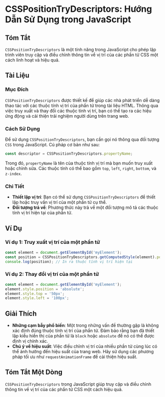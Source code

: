 <!--
Meta Description: # CSSPositionTryDescriptors: Hướng Dẫn Sử Dụng trong JavaScript ## Tóm Tắt `CSSPositionTryDescriptors` là một tính năng trong JavaScript cho phép lập ...
Meta Keywords: trí, của, phần, một, các
-->

# CSSPositionTryDescriptors: Hướng Dẫn Sử Dụng trong JavaScript

## Tóm Tắt
`CSSPositionTryDescriptors` là một tính năng trong JavaScript cho phép lập trình viên truy cập và điều chỉnh thông tin về vị trí của các phần tử CSS một cách linh hoạt và hiệu quả.

## Tài Liệu
### Mục Đích
`CSSPositionTryDescriptors` được thiết kế để giúp các nhà phát triển dễ dàng thao tác với các thuộc tính vị trí của phần tử trong tài liệu HTML. Thông qua việc truy xuất và thay đổi các thuộc tính vị trí, bạn có thể tạo ra các hiệu ứng động và cải thiện trải nghiệm người dùng trên trang web.

### Cách Sử Dụng
Để sử dụng `CSSPositionTryDescriptors`, bạn cần gọi nó thông qua đối tượng `CSS` trong JavaScript. Cú pháp cơ bản như sau:

```javascript
const descriptor = CSSPositionTryDescriptors.propertyName;
```

Trong đó, `propertyName` là tên của thuộc tính vị trí mà bạn muốn truy xuất hoặc chỉnh sửa. Các thuộc tính có thể bao gồm `top`, `left`, `right`, `bottom`, và `z-index`.

### Chi Tiết
- **Thiết lập vị trí**: Bạn có thể sử dụng `CSSPositionTryDescriptors` để thiết lập hoặc truy vấn vị trí của một phần tử cụ thể.
- **Đối tượng trả về**: Phương thức này trả về một đối tượng mô tả các thuộc tính vị trí hiện tại của phần tử.

## Ví Dụ
### Ví dụ 1: Truy xuất vị trí của một phần tử
```javascript
const element = document.getElementById('myElement');
const position = CSSPositionTryDescriptors.getComputedStyle(element).position;
console.log(position); // In ra thuộc tính vị trí hiện tại
```

### Ví dụ 2: Thay đổi vị trí của một phần tử
```javascript
const element = document.getElementById('myElement');
element.style.position = 'absolute';
element.style.top = '50px';
element.style.left = '100px';
```

## Giải Thích
- **Những cạm bẫy phổ biến**: Một trong những vấn đề thường gặp là không xác định đúng thuộc tính vị trí của phần tử. Đảm bảo rằng bạn đã thiết lập kiểu hiển thị của phần tử là `block` hoặc `absolute` để nó có thể được định vị chính xác.
- **Chú ý về hiệu suất**: Việc điều chỉnh vị trí của nhiều phần tử cùng lúc có thể ảnh hưởng đến hiệu suất của trang web. Hãy sử dụng các phương pháp tối ưu như `requestAnimationFrame` để cải thiện hiệu suất.

## Tóm Tắt Một Dòng
`CSSPositionTryDescriptors` trong JavaScript giúp truy cập và điều chỉnh thông tin về vị trí của các phần tử CSS một cách hiệu quả.